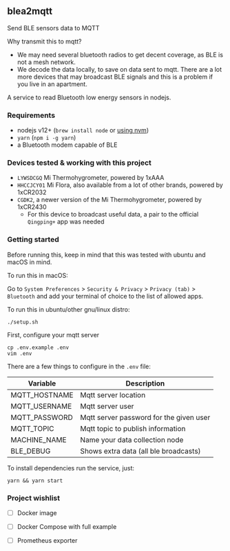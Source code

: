 ## blea2mqtt
Send BLE sensors data to MQTT

Why transmit this to mqtt? 
 - We may need several bluetooth radios to get decent coverage, as BLE is not a mesh network.
 - We decode the data locally, to save on data sent to mqtt. There are a lot more devices that may broadcast BLE signals and this is a problem if you live in an apartment.

A service to read Bluetooth low energy sensors in nodejs.

### Requirements
 - nodejs v12+ (`brew install node` or [using nvm](ttps://github.com/nvm-sh/nvm#install--update-script))
 - `yarn` (`npm i -g yarn`)
 - a Bluetooth modem capable of BLE

### Devices tested & working with this project

 - `LYWSDCGQ` Mi Thermohygrometer, powered by 1xAAA
 - `HHCCJCY01` Mi Flora, also available from a lot of other brands, powered by 1xCR2032
 - `CGDK2`, a newer version of the Mi Thermohygrometer, powered by 1xCR2430
   - For this device to broadcast useful data, a pair to the official `Qingping+` app was needed


### Getting started

Before running this, keep in mind that this was tested with
ubuntu and macOS in mind.

To run this in macOS:

Go to `System Preferences` > `Security & Privacy` > `Privacy (tab)` > `Bluetooth` 
and add your terminal of choice to the list of allowed apps.


To run this in ubuntu/other gnu/linux distro:
```shell
./setup.sh
```

First, configure your mqtt server
```shell
cp .env.example .env
vim .env
```

There are a few things to configure in the `.env` file:

| Variable      | Description          |
| ------------- | -------------------- |
| MQTT_HOSTNAME | Mqtt server location |
| MQTT_USERNAME | Mqtt server user     |
| MQTT_PASSWORD | Mqtt server password for the given user |
| MQTT_TOPIC    | Mqtt topic to publish information |
| MACHINE_NAME  | Name your data collection node |
| BLE_DEBUG     | Shows extra data (all ble broadcasts) |


To install dependencies run the service, just:

```shell
yarn && yarn start
```

### Project wishlist

 - [ ] Docker image

 - [ ] Docker Compose with full example

 - [ ] Prometheus exporter
